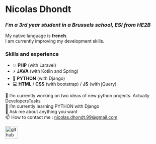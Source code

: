 # **Nicolas Dhondt**

### *I'm a 3rd year student in a Brussels school, ESI from HE2B*

My native language is **french**.  
I am currently improving my development skills.

### Skills and experience 

* 💥 **PHP** (with Laravel)
* ⚡ **JAVA** (with Kotlin and Spring)
* 🐍 **PYTHON** (with Django)
* 💻 **HTML** / **CSS** (with bootstrap) / **JS** (with jQuery)

🔭 I’m currently working on two ideas of new python projects. Actually DevelopersTasks  
🌱 I’m currently learning PYTHON with Django  
💬 Ask me about anything you want  
📫 How to contact me : nicolas.dhondt.99@gmail.com  

[<img src='https://cdn.jsdelivr.net/npm/simple-icons@3.0.1/icons/github.svg' alt='github' height='40'>](https://github.com/NicolasDhondt)  
